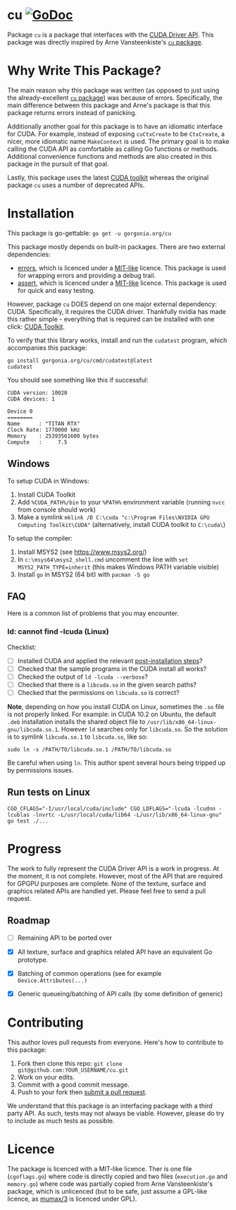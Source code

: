 # cu [![GoDoc](https://godoc.org/gorgonia.org/cu?status.svg)](https://godoc.org/gorgonia.org/cu)

Package `cu` is a package that interfaces with the [CUDA Driver API](http://docs.nvidia.com/cuda/cuda-driver-api/). This package was directly inspired by Arne Vansteenkiste's [`cu` package](https://github.com/barnex/cuda5).

# Why Write This Package? #
The main reason why this package was written (as opposed to just using the already-excellent [`cu` package](https://github.com/barnex/cuda5)) was because of errors. Specifically, the main difference between this package and Arne's package is that this package returns errors instead of panicking.

Additionally another goal for this package is to have an idiomatic interface for CUDA. For example, instead of exposing `cuCtxCreate` to be `CtxCreate`, a nicer, more idiomatic name `MakeContext` is used. The primary goal is to make calling the CUDA API as comfortable as calling Go functions or methods. Additional convenience functions and methods are also created in this package in the pursuit of that goal.

Lastly, this package uses the latest [CUDA toolkit](https://developer.nvidia.com/cuda-toolkit) whereas the original package `cu` uses a number of deprecated APIs.

# Installation #

This package is go-gettable: `go get -u gorgonia.org/cu`

This package mostly depends on built-in packages. There are two external dependencies:

* [errors](https://github.com/pkg/errors), which is licenced under a [MIT-like](https://github.com/pkg/errors/blob/master/LICENSE) licence. This package is used for wrapping errors and providing a debug trail.
* [assert](https://github.com/stretchr/testify), which is licenced under a [MIT-like](https://github.com/stretchr/testify/blob/master/LICENSE) licence. This package is used for quick and easy testing.

However, package `cu` DOES depend on one major external dependency: CUDA. Specifically, it requires the CUDA driver. Thankfully nvidia has made this rather simple - everything that is required can be installed with one click: [CUDA Toolkit](https://developer.nvidia.com/cuda-toolkit).


To verify that this library works, install and run the `cudatest` program, which accompanies this package:

```
go install gorgonia.org/cu/cmd/cudatest@latest
cudatest
```

You should see something like this if successful:

```
CUDA version: 10020
CUDA devices: 1

Device 0
========
Name      :	"TITAN RTX"
Clock Rate:	1770000 kHz
Memory    :	25393561600 bytes
Compute   : 	7.5
```

## Windows ##

To setup CUDA in Windows:

1. Install CUDA Toolkit
2. Add `%CUDA_PATH%/bin` to your `%PATH%` environment variable (running `nvcc` from console should work)
3. Make a symlink `mklink /D C:\cuda "c:\Program Files\NVIDIA GPU Computing Toolkit\CUDA"` (alternatively, install CUDA toolkit to `C:\cuda\`)

To setup the compiler:

1. Install MSYS2 (see https://www.msys2.org/)
2. In `c:\msys64\msys2_shell.cmd` uncomment the line with `set MSYS2_PATH_TYPE=inherit` (this makes Windows PATH variable visible)
3. Install `go` in MSYS2 (64 bit) with `pacman -S go`

## FAQ ##

Here is a common list of problems that you may encounter.

### ld: cannot find -lcuda (Linux) ###

Checklist:

* [ ] Installed CUDA and applied the relevant [post-installation steps](https://docs.nvidia.com/cuda/cuda-installation-guide-linux/index.html#post-installation-actions)?
* [ ] Checked that the sample programs in the CUDA install all works?
* [ ] Checked the output of `ld -lcuda --verbose`?
* [ ] Checked that there is a `libcuda.so` in the given search paths?
* [ ] Checked that the permissions on `libcuda.so` is correct?

**Note**, depending on how you install CUDA on Linux, sometimes the `.so` file is not properly linked. For example: in CUDA 10.2 on Ubuntu, the default `.deb` installation installs the shared object file to `/usr/lib/x86_64-linux-gnu/libcuda.so.1`. However `ld` searches only for `libcuda.so`. So the solution is to symlink `libcuda.so.1` to `libcuda.so`, like so:

```
sudo ln -s /PATH/TO/libcuda.so.1 /PATH/TO/libcuda.so
```

Be careful when using `ln`. This author spent several hours being tripped up by permissions issues.

## Run tests on Linux ##

```
CGO_CFLAGS="-I/usr/local/cuda/include" CGO_LDFLAGS="-lcuda -lcudnn -lcublas -lnvrtc -L/usr/local/cuda/lib64 -L/usr/lib/x86_64-linux-gnu" go test ./...
```

# Progress #
The work to fully represent the CUDA Driver API is a work in progress. At the moment, it is not complete. However, most of the API that are required for GPGPU purposes are complete. None of the texture, surface and graphics related APIs are handled yet. Please feel free to send a pull request.

## Roadmap ##

* [ ] Remaining API to be ported over
* [x] All texture, surface and graphics related API have an equivalent Go prototype.
* [x] Batching of common operations (see for example `Device.Attributes(...)`
* [x] Generic queueing/batching of API calls (by some definition of generic)


# Contributing #
This author loves pull requests from everyone. Here's how to contribute to this package:

1. Fork then clone this repo:
    `git clone git@github.com:YOUR_USERNAME/cu.git`
2. Work on your edits.
3. Commit with a good commit message.
4. Push to your fork then [submit a pull request](https://gorgonia.org/cu/compare/).

We understand that this package is an interfacing package with a third party API. As such, tests may not always be viable. However, please do try to include as much tests as possible.


# Licence #
The package is licenced with a MIT-like licence. Ther is one file (`cgoflags.go`) where code is directly copied  and two files (`execution.go` and `memory.go`) where code was partially copied from Arne Vansteenkiste's package, which is unlicenced (but to be safe, just assume a GPL-like licence, as [mumax/3](https://github.com/mumax/3) is licenced under GPL).
